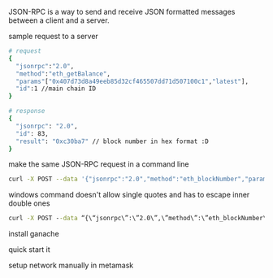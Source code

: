 JSON-RPC is a way to send and receive JSON formatted messages between a client and a server.

sample request to a server

```sh
# request
{
  "jsonrpc":"2.0",
  "method":"eth_getBalance",
  "params"["0x407d73d8a49eeb85d32cf465507dd71d507100c1","latest"],
  "id":1 //main chain ID
}

# response
{
  "jsonrpc": "2.0",
  "id": 83,
  "result": "0xc30ba7" // block number in hex format :D
}
```

make the same JSON-RPC request in a command line

```sh
curl -X POST --data '{"jsonrpc":"2.0","method":"eth_blockNumber","params":[],"id":83}' https://eth-mainnet.alchemyapi.io/v2/gZgOOh1X3cpVWXeVR9EL51zC1vpbggIF
```

windows command doesn't allow single quotes and has to escape inner double ones

```cmd
curl -X POST --data “{\“jsonrpc\”:\”2.0\”,\”method\”:\”eth_blockNumber\”,\”params\”:[],\”id\”:83}” https://eth-mainnet.alchemyapi.io/v2/gZgOOh1X3cpVWXeVR9EL51zC1vpbggIF
```

install ganache

quick start it

setup network manually in metamask





